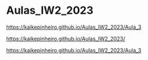 # Aulas_IW2_2023

https://kaikepinheiro.github.io/Aulas_IW2_2023/Aula_3

https://kaikepinheiro.github.io/Aulas_IW2_2023/

https://kaikepinheiro.github.io/Aulas_IW2_2023/Aula_3
